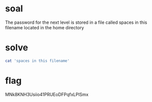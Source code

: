 # soal
The password for the next level is stored in a file called spaces in this filename located in the home directory

# solve
```bash
cat 'spaces in this filename'
```

# flag
MNk8KNH3Usiio41PRUEoDFPqfxLPlSmx